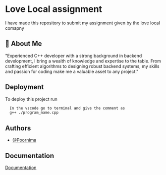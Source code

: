 # Love Local assignment
 I have made this repository to submit my assignment given by the love local comapny 

## 🚀 About Me
"Experienced C++ developer with a strong background in backend development, I bring a wealth of knowledge and expertise to the table. From crafting efficient algorithms to designing robust backend systems, my skills and passion for coding make me a valuable asset to any project."

## Deployment

To deploy this project run

```bash
  In the vscode go to terminal and give the comment as 
  g++ ./program_name.cpp
```
## Authors

- [@Poornima](https://www.github.com/octokatherine)
## Documentation
[Documentation](https://imgur.com/a/usmAuGL)


